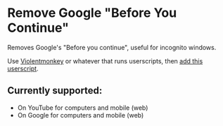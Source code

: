 # Remove Google "Before You Continue"
Removes Google's "Before you continue", useful for incognito windows.

Use [Violentmonkey](https://violentmonkey.github.io/) or whatever that runs userscripts, then [add this userscript](https://github.com/Davilarek/RemoveGoogleBeforeYouContinue/raw/main/NoMoreMoogleBeforeYouContinue.user.js).


## Currently supported:
- On YouTube for computers and mobile (web)
- On Google for computers and mobile (web)
